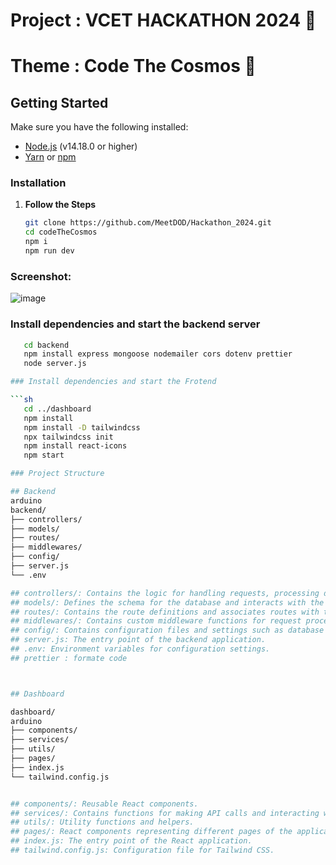 # Project : VCET HACKATHON 2024 🗿

# Theme : Code The Cosmos 🚀

## Getting Started

Make sure you have the following installed:

- [Node.js](https://nodejs.org/) (v14.18.0 or higher)
- [Yarn](https://yarnpkg.com/) or [npm](https://www.npmjs.com/)

### Installation

1. **Follow the Steps**

   ```sh
   git clone https://github.com/MeetDOD/Hackathon_2024.git
   cd codeTheCosmos
   npm i
   npm run dev

### Screenshot:

![image](https://github.com/user-attachments/assets/08417713-60e8-4a99-830f-24586dfa2a0d)



### Install dependencies and start the backend server

   ```sh
      cd backend
      npm install express mongoose nodemailer cors dotenv prettier
      node server.js

### Install dependencies and start the Frotend

   ```sh
      cd ../dashboard
      npm install
      npm install -D tailwindcss
      npx tailwindcss init
      npm install react-icons
      npm start

### Project Structure

   ## Backend
   arduino
   backend/
   ├── controllers/
   ├── models/
   ├── routes/
   ├── middlewares/
   ├── config/
   ├── server.js
   └── .env

## controllers/: Contains the logic for handling requests, processing data, and returning responses.
## models/: Defines the schema for the database and interacts with the database using Mongoose.
## routes/: Contains the route definitions and associates routes with their corresponding controllers.
## middlewares/: Contains custom middleware functions for request processing.
## config/: Contains configuration files and settings such as database connections.
## server.js: The entry point of the backend application.
## .env: Environment variables for configuration settings. 
## prettier : formate code  



## Dashboard

   dashboard/
   arduino
   ├── components/
   ├── services/
   ├── utils/
   ├── pages/
   ├── index.js
   └── tailwind.config.js


## components/: Reusable React components.
## services/: Contains functions for making API calls and interacting with the backend.
## utils/: Utility functions and helpers.
## pages/: React components representing different pages of the application.
## index.js: The entry point of the React application.
## tailwind.config.js: Configuration file for Tailwind CSS.